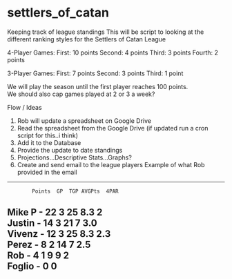 # settlers_of_catan
Keeping track of league standings
This will be script to looking at the different ranking styles for the Settlers of Catan League

 4-Player Games:
 First: 10 points
 Second: 4 points
 Third: 3 points
 Fourth: 2 points

 3-Player Games:
 First: 7 points
 Second: 3 points
 Third: 1 point

 We will play the season until the first player reaches 100 points.  
 We should also cap games played at 2 or 3 a week?

 Flow / Ideas
 1. Rob will update a spreadsheet on Google Drive
 2. Read the spreadsheet from the Google Drive (if updated run a cron script for this..i think)
 3. Add it to the Database
 4. Provide the update to date standings
 5. Projections...Descriptive Stats...Graphs?
 6. Create and send email to the league players
 Example of what Rob provided in the email  
 ------------------------------  
 			Points	GP	TGP	AVGPts	4PAR
 Mike P - 	22		3	25	8.3		2  
 Justin - 	14		3	21	7		3.0  
 Vivenz - 	12		3	25	8.3		2.3   
 Perez -  	8		2	14	7		2.5    
 Rob - 	4		1	9	9		2  
 Foglio - 	0		0  
------------------------------  
